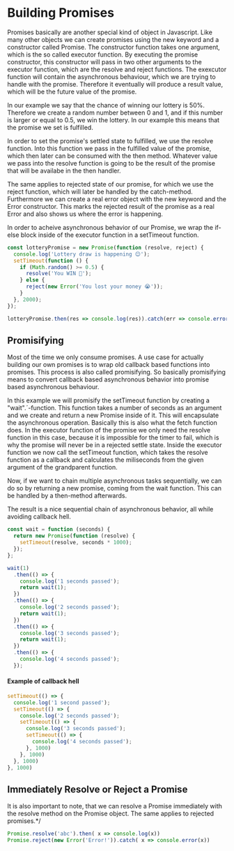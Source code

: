 # Building Promises

Promises basically are another special kind of object in Javascript. Like many other objects we can create promises using the new keyword and a constructor called Promise. The constructor function takes one argument, which is the so called executor function. By executing the promise constructor, this constructor will pass in two other arguments to the executor function, which are the resolve and reject functions. The exexcutor function will contain the asynchronous behaviour, which we are trying to handle with the promise. Therefore it eventually will produce a result value, which will be the future value of the promise.

In our example we say that the chance of winning our lottery is 50%. Therefore we create a random number between 0 and 1, and if this number is larger or equal to 0.5, we win the lottery. In our example this means that the promise we set is fulfilled.

In order to set the promise's settled state to fulfilled, we use the resolve function. Into this function we pass in the fulfilled value of the promise, which then later can be consumed with the then method. Whatever value we pass into the resolve function is going to be the result of the promise that will be availabe in the then handler.

The same applies to rejected state of our promise, for which we use the reject function, which will later be handled by the catch-method. Furthermore we can create a real error object with the new keyword and the Error constructor. This marks the rejected result of the promise as a real Error and also shows us where the error is happening.

In order to acheive asynchronous behavior of our Promise, we wrap the if-else block inside of the executor function in a setTimeout function.

```js
const lotteryPromise = new Promise(function (resolve, reject) {
  console.log('Lottery draw is happening 😊');
  setTimeout(function () {
    if (Math.random() >= 0.5) {
      resolve('You WIN 🎉');
    } else {
      reject(new Error('You lost your money 😭'));
    }
  }, 2000);
});

lotteryPromise.then(res => console.log(res)).catch(err => console.error(err));
```

## Promisifying

Most of the time we only consume promises. A use case for actually building our own promises is to wrap old callback based functions into promises. This process is also called promisifying. So basically promisifying means to convert callback based asynchronous behavior into promise based asynchronous behaviour.

In this example we will promisify the setTimeout function by creating a "wait".´-function. This function takes a number of seconds as an argument and we create and return a new Promise inside of it. This will encapsulate the asynchronous operation. Basically this is also what the fetch function does. In the executor function of the promise we only need the resolve function in this case, because it is impossible for the timer to fail, which is why the promise will never be in a rejected settle state. Inside the executor function we now call the setTimeout function, which takes the resolve function as a callback and calculates the miliseconds from the given argument of the grandparent function.

Now, if we want to chain multiple asynchronous tasks sequentially, we can do so by returning a new promise, coming from the wait function. This can be handled by a then-method afterwards.

The result is a nice sequential chain of asynchronous behavior, all while avoiding callback hell.

```js
const wait = function (seconds) {
  return new Promise(function (resolve) {
    setTimeout(resolve, seconds * 1000);
  });
};

wait(1)
  .then(() => {
    console.log('1 seconds passed');
    return wait(1);
  })
  .then(() => {
    console.log('2 seconds passed');
    return wait(1);
  })
  .then(() => {
    console.log('3 seconds passed');
    return wait(1);
  })
  .then(() => {
    console.log('4 seconds passed');
  });
```
#### Example of callback hell

```js
setTimeout(() => {
  console.log('1 second passed');
  setTimeout(() => {
    console.log('2 seconds passed');
    setTimeout(() => {
      console.log('3 seconds passed');
      setTimeout(() => {
        console.log('4 seconds passed');
      }, 1000)
    }, 1000)
  }, 1000)
}, 1000)
```

## Immediately Resolve or Reject a Promise
It is also important to note, that we can resolve a Promise immediately with the resolve method on the Promise object. The same applies to rejected promises.*/

```js
Promise.resolve('abc').then( x => console.log(x))
Promise.reject(new Error('Error!')).catch( x => console.error(x))
```